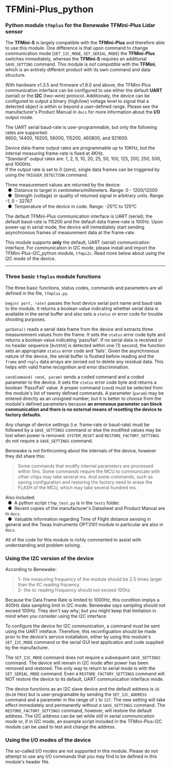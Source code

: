 # TFMini-Plus_python
### Python module `tfmplus` for the Benewake TFMini-Plus Lidar sensor

The **TFMini-S** is largely compatible with the **TFMini-Plus** and therefore able to use this module.  One difference is that upon command to change communication mode (`SET_I2C_MODE`, `SET_SERIAL_MODE`) the **TFMini-Plus** switches immediately, whereas the **TFMini-S** requires an additional `SAVE_SETTING` command.  This module is *not compatible* with the **TFMini**, which is an entirely different product with its own command and data structure.

With hardware v1.3.5 and firmware v1.9.0 and above, the TFMini-Plus communication interface can be configured to use either the default **UART** (serial) or the **I2C** (two-wire) protocol.  Additionaly, the device can be configured to output a binary (high/low) voltage level to signal that a detected object is within or beyond a user-defined range.  Please see the manufacturer's Product Manual in `docs` for more information about the **I/O** output mode.

The UART serial baud-rate is user-programmable, but only the following rates are supported:
</br>9600, 14400, 19200, 56000, 115200, 460800, and 921600.<br>

Device data-frame output rates are programmable up to 10KHz, but the internal measuring frame-rate is fixed at 4KHz.
<br />"Standard" output rates are: 1, 2, 5, 10, 20, 25, 50, 100, 125, 200, 250, 500, and 1000Hz.
<br />If the output rate is set to 0 (zero), single data frames can be triggered by using the `TRIGGER_DETECTION` command.

Three measurement values are returned by the device:
<br />&nbsp;&nbsp;&#9679;&nbsp;  Distance to target in centimeters/millimeters. Range: 0 - 1200/12000
<br />&nbsp;&nbsp;&#9679;&nbsp;  Strength (voltage) or quality of returned signal in arbitrary units. Range: -1, 0 - 32767
<br />&nbsp;&nbsp;&#9679;&nbsp;  Temperature of the device in code. Range: -25°C to 125°C

The default TFMini-Plus communication interface is UART (serial); the default baud-rate is 115200 and the default data frame-rate is 100Hz.  Upon power-up in serial mode, the device will immediately start sending asynchronous frames of measurement data at the frame-rate.

This module supports **only** the default, UART (serial) communication interface.  For communication in I2C mode, please install and import the TFMini-Plus-I2C_python module, `tfmpi2c`.  Read more below about using the I2C mode of the device.
<hr />

### Three basic `tfmplus` module functions
The three basic functions, status codes, commands and parameters are all defined in the file, `tfmplus.py`.

`begin( port, rate)` passes the host device serial port name and baud rate to the module.  It returns a boolean value indicating whether serial data is available in the serial buffer and also sets a `status` or error code for trouble shooting purposes.

`getData()` reads a serial data frame from the device and extracts three measuremnent values from the frame.  It sets the `status` error code byte and returns a boolean value indicating 'pass/fail'.  If no serial data is received or no header sequence \[`0x5959`\] is detected within one (1) second, the function sets an appropriate `status` error code and 'fails'.  Given the asynchronous nature of the device, the serial buffer is flushed before reading and the `frame` and `reply` data arrays are zeroed out to delete any residual data.  This helps with valid frame recognition and error discrimination.

`sendCommand( cmnd, param)` sends a coded command and a coded parameter to the device.  It sets the `status` error code byte and returns a boolean 'Pass/Fail' value.  A proper command (`cmnd`) must be selected from the module's list of twenty defined commands.  A parameter (`param`) may be entered directly as an unsigned number, but it is better to choose from the module's defined parameters because **an erroneous parameter can block communication and there is no external means of resetting the device to factory defaults.**

Any change of device settings (i.e. frame-rate or baud-rate) must be followed by a `SAVE_SETTINGS` command or else the modified values may be lost when power is removed.  `SYSTEM_RESET` and `RESTORE_FACTORY_SETTINGS` do not require a `SAVE_SETTINGS` command.

Benewake is not forthcoming about the internals of the device, however they did share this:
>Some commands that modify internal parameters are processed within 1ms.  Some commands require the MCU to communicate with other chips may take several ms.  And some commands, such as saving configuration and restoring the factory need to erase the FLASH of the MCU, which may take several hundred ms.

Also included:
<br />&nbsp;&nbsp;&#9679;&nbsp; A python script `tfmp_test.py` is in the `tests` folder.
<br />&nbsp;&nbsp;&#9679;&nbsp; Recent copies of the manufacturer's Datasheet and Product Manual are in `docs`.
<br />&nbsp;&nbsp;&#9679;&nbsp; Valuable information regarding Time of Flight distance sensing in general and the Texas   Instruments OPT3101 module in particular are also in `docs`.

All of the code for this module is richly commented to assist with understanding and problem solving.

### Using the I2C version of the device
According to Benewake:
>1- the measuring frequency of the module should be 2.5 times larger than the IIC reading frquency.
<br />2- the iic reading frequency should not exceed 100hz<br />

Because the Data Frame Rate is limited to 1000Hz, this condition implys a 400Hz data sampling limit in I2C mode.  Benewake says sampling should not exceed 100Hz.  They don't say why; but you might keep that limitation in mind when you consider using the I2C interface.

To configure the device for I2C communication, a command must be sent using the UART inteface.  Therefore, this reconfiguation should be made prior to the device's service installation, either by using this module's `SET_I2C_MODE` command or the serial GUI test application and code supplied by the manufacturer.

The `SET_I2C_MODE` command does not require a subsequent `SAVE_SETTINGS` command.  The device will remain in I2C mode after power has been removed and restored.  The only way to return to serial mode is with the `SET_SERIAL_MODE` command.  Even a `RESTORE_FACTORY_SETTINGS` command will NOT restore the device to its default, UART communication interface mode.

The device functions as an I2C slave device and the default address is `16` (`0x10` Hex) but is user-programable by sending the `SET_I2C_ADDRESS` command and a parameter in the range of `1` to `127`.  The new setting will take effect immediately and permanently without a `SAVE_SETTINGS` command.  The `RESTORE_FACTORY_SETTINGS` command, however, will restore the default address.  The I2C address can be set while still in serial communication mode or, if in I2C mode, an example script included in the TFMini-Plus-I2C module can be used to test and change the address.

### Using the I/O modes of the device
The so-called I/O modes are not supported in this module.  Please do not attempt to use any I/O commands that you may find to be defined in this module's header file.
